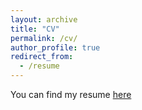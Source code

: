 ```yaml
---
layout: archive
title: "CV"
permalink: /cv/
author_profile: true
redirect_from:
  - /resume
---
```


You can find my resume [here](ArpanPoudelResume.pdf)



